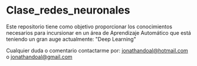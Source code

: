 # Clase_redes_neuronales

Este repositorio tiene como objetivo proporcionar los conocimientos necesarios para incursionar en un área de Aprendizaje Automático que está teniendo un gran auge actualmente: "Deep Learning"

Cualquier duda o comentario contactarme por: jonathandoal@hotmail.com o jonathandoal@gmail.com
